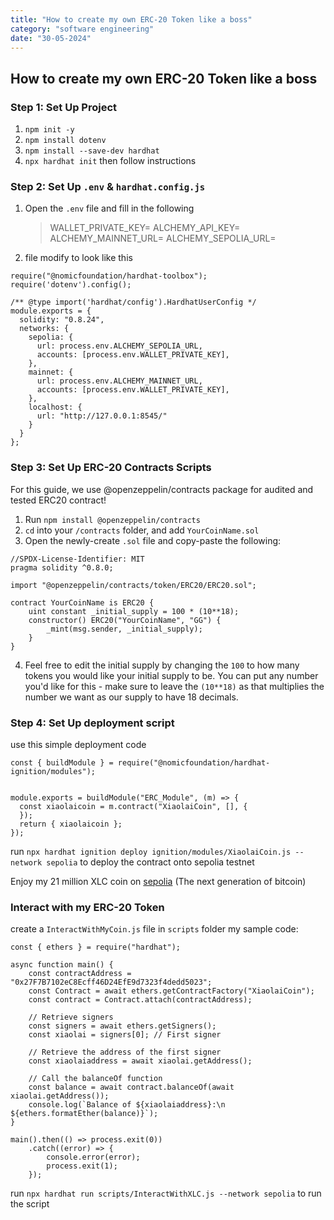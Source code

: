 ```yaml
---
title: "How to create my own ERC-20 Token like a boss"
category: "software engineering"
date: "30-05-2024"
---
```


## How to create my own ERC-20 Token like a boss

### Step 1: Set Up Project
1. `npm init -y`
2. `npm install dotenv`
3. `npm install --save-dev hardhat`
4. `npx hardhat init` then follow instructions

### Step 2: Set Up `.env` & `hardhat.config.js`
1. Open the `.env` file and fill in the following
    > WALLET_PRIVATE_KEY=
    ALCHEMY_API_KEY=
    ALCHEMY_MAINNET_URL=
    ALCHEMY_SEPOLIA_URL=
    >

2. file modify to look like this
```
require("@nomicfoundation/hardhat-toolbox");
require('dotenv').config();

/** @type import('hardhat/config').HardhatUserConfig */
module.exports = {
  solidity: "0.8.24",
  networks: {
    sepolia: {
      url: process.env.ALCHEMY_SEPOLIA_URL,
      accounts: [process.env.WALLET_PRIVATE_KEY],
    },
    mainnet: {
      url: process.env.ALCHEMY_MAINNET_URL,
      accounts: [process.env.WALLET_PRIVATE_KEY],
    },
    localhost: {
      url: "http://127.0.0.1:8545/"
    }
  }
};
```


### Step 3: Set Up ERC-20 Contracts Scripts
For this guide, we use @openzeppelin/contracts package for audited and tested ERC20 contract! 
1. Run `npm install @openzeppelin/contracts`
2. `cd` into your `/contracts` folder, and add `YourCoinName.sol`
3. Open the newly-create `.sol` file and copy-paste the following:
```
//SPDX-License-Identifier: MIT
pragma solidity ^0.8.0;

import "@openzeppelin/contracts/token/ERC20/ERC20.sol";

contract YourCoinName is ERC20 {
    uint constant _initial_supply = 100 * (10**18);
    constructor() ERC20("YourCoinName", "GG") {
        _mint(msg.sender, _initial_supply);
    }
}
```
4. Feel free to edit the initial supply by changing the `100` to how many tokens you would like your initial supply to be. You can put any number you'd like for this - make sure to leave the `(10**18)` as that multiplies the number we want as our supply to have 18 decimals.

### Step 4: Set Up deployment script
use this simple deployment code
```
const { buildModule } = require("@nomicfoundation/hardhat-ignition/modules");


module.exports = buildModule("ERC_Module", (m) => {
  const xiaolaicoin = m.contract("XiaolaiCoin", [], {
  });
  return { xiaolaicoin };
});
```
run `npx hardhat ignition deploy ignition/modules/XiaolaiCoin.js --network sepolia` to deploy the contract onto sepolia testnet

Enjoy my 21 million XLC coin on [sepolia](https://sepolia.etherscan.io/address/0x27F7B7102eC8Ecff46D24EfE9d7323f4dedd5023) (The next generation of bitcoin)

### Interact with my ERC-20 Token
create a `InteractWithMyCoin.js` file in `scripts` folder
my sample code:
```
const { ethers } = require("hardhat");

async function main() {
    const contractAddress = "0x27F7B7102eC8Ecff46D24EfE9d7323f4dedd5023";
    const Contract = await ethers.getContractFactory("XiaolaiCoin");
    const contract = Contract.attach(contractAddress);

    // Retrieve signers
    const signers = await ethers.getSigners();
    const xiaolai = signers[0]; // First signer

    // Retrieve the address of the first signer
    const xiaolaiaddress = await xiaolai.getAddress();
    
    // Call the balanceOf function
    const balance = await contract.balanceOf(await xiaolai.getAddress());
    console.log(`Balance of ${xiaolaiaddress}:\n ${ethers.formatEther(balance)}`);
}

main().then(() => process.exit(0))
    .catch((error) => {
        console.error(error);
        process.exit(1);
    });
```

run `npx hardhat run scripts/InteractWithXLC.js --network sepolia` to run the script